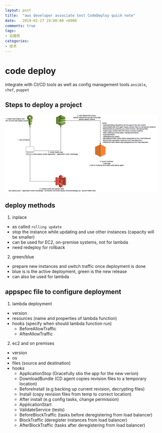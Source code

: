 ```yaml
---
layout: post
title:  "aws developer associate test CodeDeploy quick note"
date:   2019-02-27 19:00:00 +0900
comments: true
tags:
- 云服务
categories:
- 技术
---
```


# code deploy
integrate with CI/CD tools as well as config management tools `ansible`, `chef`, `puppet`

## Steps to deploy a project
<img src="/img/code_deploy.png">


## deploy methods
1. inplace
- as called `rolling update`
- stop the instance while updating and use other instances (capacity will be smaller)
- can be used for EC2, on-premise systems, not for lambda
- need redeploy for rollback


2. green/blue
- prepare new instances and switch traffic once deployment is done
- blue is is the active deployment, green is the new release
- can also be used for lambda

## appspec file to configure deployment
1. lambda deployment
- version
- resources (name and properties of lambda function)
- hooks (specify when should lambda function run)
  - BeforeAllowTraffic
  - AfterAllowTraffic

2. ec2 and on premises
- version
- os
- files (source and destination)
- hooks
  - ApplicationStop (Gracefully stio the app for the new verion)
  - DownloadBundle (CD agent copies revision files to a temporary location)
  - BeforeInstall (e.g backing up current revision, decrypting files)
  - Install (copy revision files from temp to correct location)
  - After install (e.g config tasks, change permission)
  - ApplicationStart
  - ValidateService (tests)
  - BeforeBlockTraffic (tasks before deregistering from load balancer)
  - BlockTraffic (deregister instances from load balancer)
  - AfterBlockTraffic (tasks after deregistering from load balancer)
